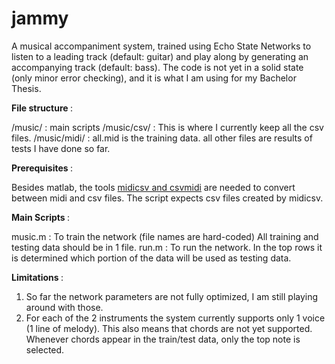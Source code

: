 jammy
=====

A musical accompaniment system, trained using Echo State Networks to listen to a leading track (default: guitar) and play along by generating an accompanying track (default: bass). The code is not yet in a solid state (only minor error checking), and it is what I am using for my Bachelor Thesis.


<b> File structure </b>: 

/music/ : main scripts
/music/csv/ : This is where I currently keep all the csv files.
/music/midi/ : all.mid is the training data. all other files are results of tests I have done so far.

<b> Prerequisites </b>:

Besides matlab, the tools <a href='http://www.fourmilab.ch/webtools/midicsv/'>midicsv and csvmidi</a> are needed to convert between midi and csv files. The script expects csv files created by midicsv.

<b> Main Scripts </b>: 

music.m : To train the network (file names are hard-coded) All training and testing data should be in 1 file.
run.m : To run the network. In the top rows it is determined which portion of the data will be used as testing data.

<b> Limitations </b>: 

1. So far the network parameters are not fully optimized, I am still playing around with those.
2. For each of the 2 instruments the system currently supports only 1 voice (1 line of melody). This also means that chords are not yet supported. Whenever chords appear in the train/test data, only the top note is selected.


